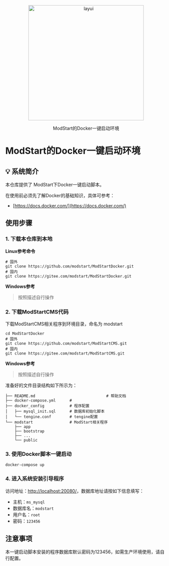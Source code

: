 

<p align="center">
  <a href="https://modstart.com">
    <img src="https://ms-assets.modstart.com/data/image/2021/09/08/23652_1f1j_9825.png" alt="layui" width="360">
  </a>
</p>
<p align="center">
  ModStart的Docker一键启动环境
</p>

# ModStart的Docker一键启动环境

##  💡 系统简介

本仓库提供了 ModStart下Docker一键启动脚本。

在使用前必须先了解Docker的基础知识，具体可参考：

- [https://docs.docker.com/](https://docs.docker.com/)



## 使用步骤

### 1. 下载本仓库到本地

**Linux参考命令**

```shell
# 国外
git clone https://github.com/modstart/ModStartDocker.git
# 国内
git clone https://gitee.com/modstart/ModStartDocker.git
```

**Windows参考**

> 按照描述自行操作



### 2. 下载ModStartCMS代码

下载ModStartCMS相关程序到环境目录，命名为 modstart


```shell
cd ModStartDocker
# 国外
git clone https://github.com/modstart/ModStartCMS.git
# 国内
git clone https://gitee.com/modstart/ModStartCMS.git
```

**Windows参考**

> 按照描述自行操作

准备好的文件目录结构如下所示为：

```
├── README.md								# 帮助文档
├── docker-compose.yml      # 
├── docker_config           # 程序配置
│   ├── mysql_init.sql      # 数据库初始化脚本
│   └── tengine.conf        # tengine配置
└── modstart                # ModStart相关程序
    ├── app
    ├── bootstrap
    ├── ...
    └── public
```



### 3. 使用Docker脚本一键启动

```shell
docker-compose up
```



### 4. 进入系统安装引导程序

访问地址：[http://localhost:20080/](http://localhost:20080/)，数据库地址请按如下信息填写：

- 主机：`ms_mysql`
- 数据库名：`modstart`
- 用户名：`root`
- 密码：`123456`



## 注意事项

本一键启动脚本安装的程序数据库默认密码为123456，如需生产环境使用，请自行配置。